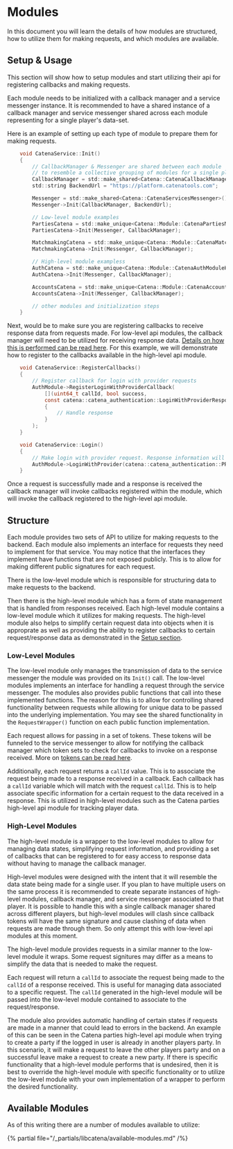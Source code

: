 # Modules

In this document you will learn the details of how modules are structured, how to utilize them for making requests, and which modules are available.

## Setup & Usage

This section will show how to setup modules and start utilizing their api for registering callbacks and making requests.

Each module needs to be initialized with a callback manager and a service messenger instance. It is recommended to have a shared instance of a callback manager and service messenger shared across each module representing for a single player's data-set.

Here is an example of setting up each type of module to prepare them for making requests.

```c {% title="CatenaService.cpp" %}
    void CatenaService::Init()
    {
        // CallbackManager & Messenger are shared between each module
        // to resemble a collective grouping of modules for a single player.
        CallbackManager = std::make_shared<Catena::CatenaCallbackManager>();
        std::string BackendUrl = "https://platform.catenatools.com";

        Messenger = std::make_shared<Catena::CatenaServicesMessenger>(); 
        Messenger->Init(CallbackManager, BackendUrl);

        // Low-level module examples
        PartiesCatena = std::make_unique<Catena::Module::CatenaPartiesModuleLLApi>();
        PartiesCatena->Init(Messenger, CallbackManager);

        MatchmakingCatena = std::make_unique<Catena::Module::CatenaMatchmakingModuleLLApi>();
        MatchmakingCatena->Init(Messenger, CallbackManager);

        // High-level module exampless
        AuthCatena = std::make_unique<Catena::Module::CatenaAuthModuleHLApi>()
        AuthCatena->Init(Messenger, CallbackManager);

        AccountsCatena = std::make_unique<Catena::Module::CatenaAccountsModuleHLApi>()
        AccountsCatena->Init(Messenger, CallbackManager);

        // other modules and initialization steps
    }
```

Next, would be to make sure you are registering callbacks to receive response data from requests made.
For low-level api modules, the callback manager will need to be utilized for receiving response data. [Details on how this is performed can be read here](./callback-manager.md#registering-response-callbacks). For this example, we will demonstrate how to register to the callbacks available in the high-level api module.

```c {% title="CatenaService.cpp" %}
    void CatenaService::RegisterCallbacks()
    {
        // Register callback for login with provider requests
        AuthModule->RegisterLoginWithProviderCallback(
            [](uint64_t callId, bool success,
            const catena::catena_authentication::LoginWithProviderResponse& response) mutable
            {
                // Handle response
            }
        );
    }

    void CatenaService::Login()
    {
        // Make login with provider request. Response information will be forwarded to registered callback above.
        AuthModule->LoginWithProvider(catena::catena_authentication::PROVIDER::UNSAFE, "test01");
    }
```

Once a request is successfully made and a response is received the callback manager will invoke callbacks registered within the module, which will invoke the callback registered to the high-level api module.

## Structure

Each module provides two sets of API to utilize for making requests to the backend.
Each module also implements an interface for requests they need to implement for that service.
You may notice that the interfaces they implement have functions that are not exposed publicly. This is to allow for making different public signatures for each request.

There is the low-level module which is responsible for structuring data to make requests to the backend.

Then there is the high-level module which has a form of state management that is handled from responses received. Each high-level module contains a low-level module which it utilizes for making requests. The high-level module also helps to simplify certain request data into objects when it is approprate as well as providing the ability to register callbacks to certain request/response data as demonstrated in the [Setup section](modules.md#setup).

### Low-Level Modules

The low-level module only manages the transmission of data to the service messenger the module was provided on its `Init()` call. The low-level modules implements an interface for handling a request through the service messenger. The modules also provides public functions that call into these implemented functions. The reason for this is to allow for controlling shared functionality between requests while allowing for unique data to be passed into the underlying implementation. You may see the shared functionality in the `RequestWrapper()` function on each public function implementation.

Each request allows for passing in a set of tokens. These tokens will be funneled to the service messenger to allow for notifying the callback manager which token sets to check for callbacks to invoke on a response received. More on [tokens can be read here](callback-manager.md#tokens-and-token-management).

Additionally, each request returns a `callId` value. This is to associate the request being made to a response received in a callback. Each callback has a `callId` variable which will match with the request `callId`. This is to help associate specific information for a certain request to the data received in a response. This is utilized in high-level modules such as the Catena parties high-level api module for tracking player data.

### High-Level Modules

The high-level module is a wrapper to the low-level modules to allow for managing data states, simplifying request information, and providing a set of callbacks that can be registered to for easy access to response data without having to manage the callback manager.

High-level modules were designed with the intent that it will resemble the data state being made for a single user. If you plan to have multiple users on the same process it is recommended to create separate instances of high-level modules, callback manager, and service messenger associated to that player. It is possible to handle this with a single callback manager shared across different players, but high-level modules will clash since callback tokens will have the same signature and cause clashing of data when requests are made through them. So only attempt this with low-level api modules at this moment.
<!-- Todo: Update this above comment once we patch hlapi module tokens to be fully unique. -->

The high-level module provides requests in a similar manner to the low-level module it wraps. Some request signitures may differ as a means to simplify the data that is needed to make the request.

Each request will return a `callId` to associate the request being made to the `callId` of a response received. This is useful for managing data associated to a specific request. The `callId` generated in the high-level module will be passed into the low-level module contained to associate to the request/response.

The module also provides automatic handling of certain states if requests are made in a manner that could lead to errors in the backend. An example of this can be seen in the Catena parties high-level api module when trying to create a party if the logged in user is already in another players party. In this scenario, it will make a request to leave the other players party and on a successful leave make a request to create a new party. If there is specific functionality that a high-level module performs that is undesired, then it is best to override the high-level module with specific functionality or to utilize the low-level module with your own implementation of a wrapper to perform the desired functionality.

## Available Modules

As of this writing there are a number of modules available to utilize:

{% partial file="/_partials/libcatena/available-modules.md" /%}
